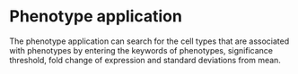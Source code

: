 # Phenotype application

The phenotype application can search for the cell types that are associated with phenotypes by entering the keywords of phenotypes, significance threshold, fold change of expression and standard deviations from mean.
